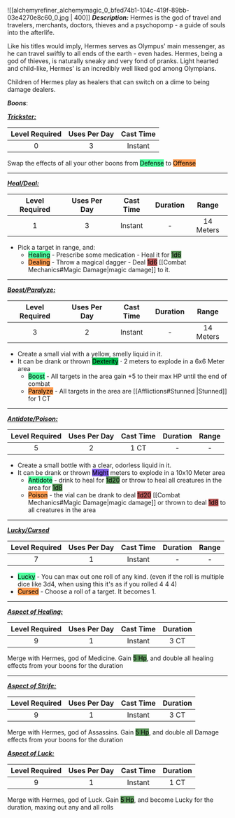 ![[alchemyrefiner_alchemymagic_0_bfed74b1-104c-419f-89bb-03e4270e8c60_0.jpg | 400]]
***Description:***
Hermes is the god of travel and travelers, merchants, doctors, thieves and a psychopomp - a guide of souls into the afterlife.

Like his titles would imply, Hermes serves as Olympus' main messenger, as he can travel swiftly to all ends of the earth - even hades.
Hermes, being a god of thieves, is naturally sneaky and very fond of pranks.
Light hearted and child-like, Hermes' is an incredibly well liked god among Olympians.

Children of Hermes play as healers that can switch on a dime to being damage dealers. 

***Boons***:

<b><ins><i>Trickster:</i></ins></b>

| Level Required | Uses Per Day | Cast Time |
| :------------: | :----------: | :-------: |
|       0        |      3       |  Instant  |

Swap the effects of all your other boons from <mark style="background: #4FFF9E;">Defense</mark> to <mark style="background: #FF9B4F;">Offense</mark>

------------------

<b><ins><i>Heal/Deal:</i></ins></b>

| Level Required | Uses Per Day | Cast Time | Duration |   Range   |
| :------------: | :----------: | :-------: | :------: | :-------: |
|       1        |      3       |  Instant  |    -     | 14 Meters |

- Pick a target in range, and:
	- <mark style="background: #4FFF9E;">Healing</mark> - Prescribe some medication - Heal it for <mark style="background: #045B00A6;">1d6</mark>
	- <mark style="background: #FF9B4F;">Dealing</mark> - Throw a magical dagger - Deal <mark style="background: #930000A6;">1d6</mark> [[Combat Mechanics#Magic Damage|magic damage]]  to it.

------------------
<b><ins><i>Boost/Paralyze:</i></ins></b>

| Level Required | Uses Per Day | Cast Time | Duration |   Range   |
| :------------: | :----------: | :-------: | :------: | :-------: |
|       3        |      2       |  Instant  |    -     | 14 Meters |

-  Create a small vial with a yellow, smelly liquid in it. 
- It can be drank or thrown <mark style="background: #00BB4D;">Dexterity</mark> $\cdot$ 2 meters to explode in a 6x6 Meter area 
	- <mark style="background: #4FFF9E;">Boost</mark> - All targets in the area gain +5 to their max HP until the end of combat
	- <mark style="background: #FF9B4F;">Paralyze</mark> - All targets in the area are [[Afflictions#Stunned |Stunned]] for 1 CT 

------------------
<b><ins><i>Antidote/Poison:</i></ins></b>

| Level Required | Uses Per Day | Cast Time | Duration | Range |
| :------------: | :----------: | :-------: | :------: | :---: |
|       5        |      2       |   1 CT    |    -     |   -   |

- Create a small bottle with a clear, odorless liquid in it. 
- It can be drank or thrown <mark style="background: #3800D7A6;">Might</mark> meters to explode in a 10x10 Meter area 
	- <mark style="background: #4FFF9E;">Antidote</mark> - drink to heal for <mark style="background: #045B00A6;">1d20</mark> or throw to heal all creatures in the area for <mark style="background: #045B00A6;">1d8</mark>
	- <mark style="background: #FF9B4F;">Poison</mark> - the vial can be drank to deal <mark style="background: #930000A6;">1d20</mark> [[Combat Mechanics#Magic Damage|magic damage]] or thrown to deal <mark style="background: #930000A6;">1d8</mark> to all creatures in the area

------------------
<b><ins><i>Lucky/Cursed</i></ins></b>

| Level Required | Uses Per Day | Cast Time | Duration | Range |
| :------------: | :----------: | :-------: | :------: | :---: |
|       7        |      1       |  Instant  |    -     |   -   |

- <mark style="background: #4FFF9E;">Lucky</mark> - You can max out one roll of any kind.
(even if the roll is multiple dice like 3d4, when using this it's as if you rolled 4 4 4)
- <mark style="background: #FF9B4F;">Cursed</mark> - Choose a roll of a target. It becomes 1.

------------------
<b><ins><i>Aspect of Healing:</i></ins></b>

| Level Required | Uses Per Day | Cast Time | Duration |
| :------------: | :----------: | :-------: | :------: |
|       9        |      1       |  Instant  |   3 CT   |

Merge with Hermes, god of Medicine.
Gain <mark style="background: #045B00A6;">5 Hp</mark>, and double all healing effects from your boons for the duration

------------------
<b><ins><i>Aspect of Strife:</i></ins></b>

| Level Required | Uses Per Day | Cast Time | Duration |
| :------------: | :----------: | :-------: | :------: |
|       9        |      1       |  Instant  |   3 CT   |

Merge with Hermes, god of Assassins.
Gain <mark style="background: #045B00A6;">5 Hp</mark>, and double all Damage effects from your boons for the duration

<b><ins><i>Aspect of Luck:</i></ins></b>

| Level Required | Uses Per Day | Cast Time | Duration |
| :------------: | :----------: | :-------: | :------: |
|       9        |      1       |  Instant  |   1 CT   |

Merge with Hermes, god of Luck.
Gain <mark style="background: #045B00A6;">5 Hp</mark>, and become Lucky for the duration, maxing out any and all rolls
